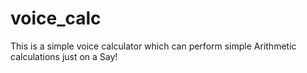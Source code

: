 # voice_calc
This is a simple voice calculator which can perform simple Arithmetic calculations just on a Say! 
